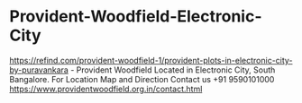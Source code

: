 # Provident-Woodfield-Electronic-City
https://refind.com/provident-woodfield-1/provident-plots-in-electronic-city-by-puravankara - Provident Woodfield Located in Electronic City, South Bangalore. For Location Map and Direction Contact us +91 9590101000 https://www.providentwoodfield.org.in/contact.html

